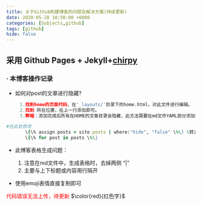 ```yaml
---
title: 关于Github构建博客的问题及解决方案(持续更新)
date: 2020-05-28 10:50:00 +0800
categories: [Subjects,github]
tags: [github]
hide: false
---
```


##  采用 Github Pages + Jekyll+[chirpy](https://chirpy.cotes.info/posts/write-a-new-post/)

### · 本博客操作记录
- 如何对post的文章进行隐藏?
```Python
     1.找到home的页面代码，在'_layouts/'目录下的home.html，对此文件进行编辑。
     2.找到 所在位置，在上一行添加即可。
     3.弊端：添加完成后所有在HOME的文章目录会隐藏，此方法需要在md文件YAML部分添加或，来自定义显示或不显示。
```

```Ruby
#在此处修改
       \{\% assign posts = site.posts | where:"hide", "false" \%\} \转义
       \{\% for post in posts \%\}

```

- 此博客表格生成问题：
     1. 注意在md文件中，生成表格时，去掉两侧 “|”
     2. 主要与上下标题或内容用行隔开

- 使用emoji表情直接复制即可


<font color=red> 代码错误无法上传，待更新  </font>
$\color{red}{红色字}$